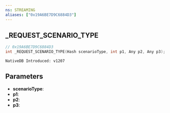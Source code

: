 ```yaml
---
ns: STREAMING
aliases: ["0x19A6BE7D9C6884D3"]
---
```

## _REQUEST_SCENARIO_TYPE

```c
// 0x19A6BE7D9C6884D3
int _REQUEST_SCENARIO_TYPE(Hash scenarioType, int p1, Any p2, Any p3);
```

```
NativeDB Introduced: v1207
```

## Parameters
* **scenarioType**:
* **p1**:
* **p2**:
* **p3**:
